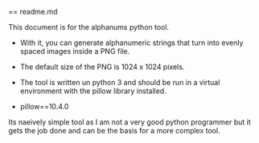 == readme.md

This document is for the alphanums python tool.

* With it, you can generate alphanumeric strings that turn into evenly spaced images inside a PNG file.

* The default size of the PNG is 1024 x 1024 pixels.

* The tool is written un python 3 and should be run in a virtual environment with the pillow library installed.

* pillow==10.4.0

Its naeively simple tool as I am not a very good python programmer but it gets the job done and can be the basis for a more complex tool.

